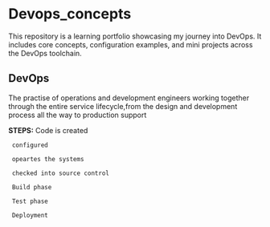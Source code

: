 # Devops_concepts
This repository is a learning portfolio showcasing my journey into DevOps. It includes core concepts, configuration examples, and mini projects across the DevOps toolchain.

## DevOps

The practise of operations and development engineers working together through the entire service lifecycle,from the design and development process all the way to production support

**STEPS:**
     Code is created
     
     configured
     
     opeartes the systems
     
     checked into source control
     
     Build phase
     
     Test phase
     
     Deployment

